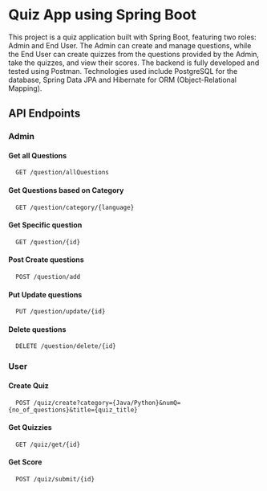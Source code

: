 
# Quiz App using Spring Boot

This project is a quiz application built with Spring Boot, featuring two roles: Admin and End User. The Admin can create and manage questions, while the End User can create quizzes from the questions provided by the Admin, take the quizzes, and view their scores. The backend is fully developed and tested using Postman. Technologies used include PostgreSQL for the database, Spring Data JPA and Hibernate for ORM (Object-Relational Mapping).


## API Endpoints

### Admin

#### Get all Questions

```
  GET /question/allQuestions
```

#### Get Questions based on Category

```
  GET /question/category/{language}
```

#### Get Specific question

```
  GET /question/{id}
```

#### Post Create questions

```
  POST /question/add
```

#### Put Update questions

```
  PUT /question/update/{id}
```

#### Delete questions

```
  DELETE /question/delete/{id}
```

### User

#### Create Quiz

```
  POST /quiz/create?category={Java/Python}&numQ={no_of_questions}&title={quiz_title}
```

#### Get Quizzies

```
  GET /quiz/get/{id}
```

#### Get Score

```
  POST /quiz/submit/{id}
```



